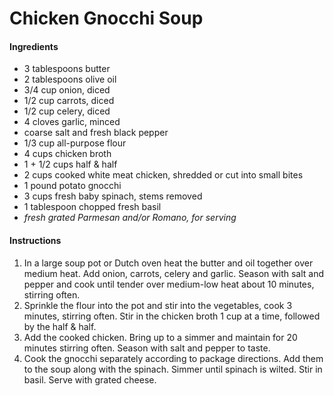 Chicken Gnocchi Soup
============

#### Ingredients   
- 3 tablespoons butter   
- 2 tablespoons olive oil   
- 3/4 cup onion, diced   
- 1/2 cup carrots, diced   
- 1/2 cup celery, diced   
- 4 cloves garlic, minced   
- coarse salt and fresh black pepper   
- 1/3 cup all-purpose flour   
- 4 cups chicken broth   
- 1 + 1/2 cups half & half   
- 2 cups cooked white meat chicken, shredded or cut into small bites   
- 1 pound potato gnocchi   
- 3 cups fresh baby spinach, stems removed   
- 1 tablespoon chopped fresh basil 
- *fresh grated Parmesan and/or Romano, for serving*

#### Instructions

1. In a large soup pot or Dutch oven heat the butter and oil together over medium heat. Add onion, carrots, celery and garlic. Season with salt and pepper and cook until tender over medium-low heat about 10 minutes, stirring often.
2. Sprinkle the flour into the pot and stir into the vegetables, cook 3 minutes, stirring often. Stir in the chicken broth 1 cup at a time, followed by the half & half.
3. Add the cooked chicken. Bring up to a simmer and maintain for 20 minutes stirring often. Season with salt and pepper to taste.
4. Cook the gnocchi separately according to package directions. Add them to the soup along with the spinach. Simmer until spinach is wilted. Stir in basil. Serve with grated cheese.